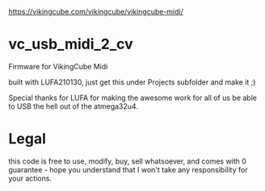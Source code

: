 https://vikingcube.com/vikingcube/vikingcube-midi/

# vc_usb_midi_2_cv
Firmware for VikingCube Midi

built with LUFA210130, just get this under Projects subfolder and make it ;)

Special thanks for LUFA for making the awesome work for all of us be able to USB the hell out of the atmega32u4.

# Legal
this code is free to use, modify, buy, sell whatsoever, and comes with 0 guarantee - hope you understand that I won't take any responsibility for your actions.
